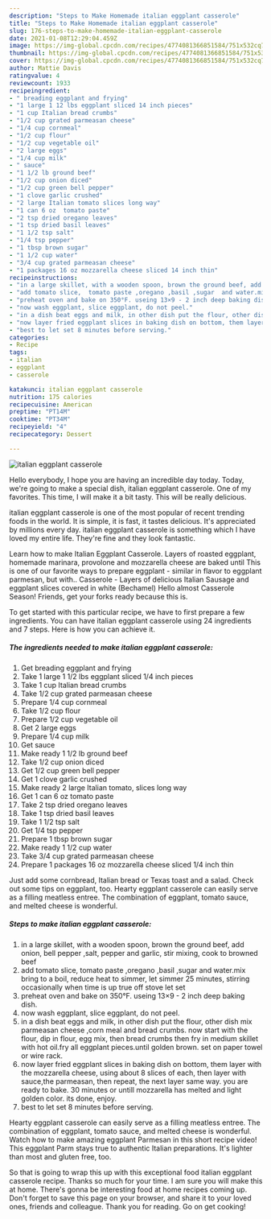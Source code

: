 ```yaml
---
description: "Steps to Make Homemade italian eggplant casserole"
title: "Steps to Make Homemade italian eggplant casserole"
slug: 176-steps-to-make-homemade-italian-eggplant-casserole
date: 2021-01-08T12:29:04.459Z
image: https://img-global.cpcdn.com/recipes/4774081366851584/751x532cq70/italian-eggplant-casserole-recipe-main-photo.jpg
thumbnail: https://img-global.cpcdn.com/recipes/4774081366851584/751x532cq70/italian-eggplant-casserole-recipe-main-photo.jpg
cover: https://img-global.cpcdn.com/recipes/4774081366851584/751x532cq70/italian-eggplant-casserole-recipe-main-photo.jpg
author: Mattie Davis
ratingvalue: 4
reviewcount: 1933
recipeingredient:
- " breading eggplant and frying"
- "1 large 1 12 lbs eggplant sliced 14 inch pieces"
- "1 cup Italian bread crumbs"
- "1/2 cup grated parmeasan cheese"
- "1/4 cup cornmeal"
- "1/2 cup flour"
- "1/2 cup vegetable oil"
- "2 large eggs"
- "1/4 cup milk"
- " sauce"
- "1 1/2 lb ground beef"
- "1/2 cup onion diced"
- "1/2 cup green bell pepper"
- "1 clove garlic crushed"
- "2 large Italian tomato slices long way"
- "1 can 6 oz  tomato paste"
- "2 tsp dried oregano leaves"
- "1 tsp dried basil leaves"
- "1 1/2 tsp salt"
- "1/4 tsp pepper"
- "1 tbsp brown sugar"
- "1 1/2 cup water"
- "3/4 cup grated parmeasan cheese"
- "1 packages 16 oz mozzarella cheese sliced 14 inch thin"
recipeinstructions:
- "in a large skillet, with a wooden spoon, brown the ground beef, add onion, bell pepper ,salt, pepper and garlic, stir mixing, cook to browned beef"
- "add tomato slice,  tomato paste ,oregano ,basil ,sugar  and water.mix bring to a boil, reduce heat to simmer, let simmer 25 minutes, stirring occasionally when time is up true off stove let set"
- "preheat oven and bake on 350°F. useing 13×9 - 2 inch deep baking dish."
- "now wash eggplant, slice eggplant, do not peel."
- "in a dish beat eggs and milk, in other dish put the flour, other dish mix parmeasan cheese ,corn meal and bread crumbs. now start with the flour, dip in flour, egg mix, then bread crumbs then fry in medium skillet with hot oil.fry all eggplant pieces.until golden brown.  set on paper towel or wire rack."
- "now layer fried eggplant slices in baking dish on bottom, them layer with the mozzarella cheese,  using about 8 slices of each, then layer with sauce,the parmeasan,  then repeat, the next layer same way. you are ready to bake. 30 minutes or untill mozzarella has melted and light golden color. its done, enjoy."
- "best to let set 8 minutes before serving."
categories:
- Recipe
tags:
- italian
- eggplant
- casserole

katakunci: italian eggplant casserole 
nutrition: 175 calories
recipecuisine: American
preptime: "PT14M"
cooktime: "PT34M"
recipeyield: "4"
recipecategory: Dessert

---
```



![italian eggplant casserole](https://img-global.cpcdn.com/recipes/4774081366851584/751x532cq70/italian-eggplant-casserole-recipe-main-photo.jpg)

Hello everybody, I hope you are having an incredible day today. Today, we're going to make a special dish, italian eggplant casserole. One of my favorites. This time, I will make it a bit tasty. This will be really delicious.

italian eggplant casserole is one of the most popular of recent trending foods in the world. It is simple, it is fast, it tastes delicious. It's appreciated by millions every day. italian eggplant casserole is something which I have loved my entire life. They're fine and they look fantastic.

Learn how to make Italian Eggplant Casserole. Layers of roasted eggplant, homemade marinara, provolone and mozzarella cheese are baked until This is one of our favorite ways to prepare eggplant - similar in flavor to eggplant parmesan, but with.. Casserole - Layers of delicious Italian Sausage and eggplant slices covered in white (Bechamel) Hello almost Casserole Season! Friends, get your forks ready because this is.


To get started with this particular recipe, we have to first prepare a few ingredients. You can have italian eggplant casserole using 24 ingredients and 7 steps. Here is how you can achieve it.

<!--inarticleads1-->

##### The ingredients needed to make italian eggplant casserole:

1. Get  breading eggplant and frying
1. Take 1 large 1 1/2 lbs eggplant sliced 1/4 inch pieces
1. Take 1 cup Italian bread crumbs
1. Take 1/2 cup grated parmeasan cheese
1. Prepare 1/4 cup cornmeal
1. Take 1/2 cup flour
1. Prepare 1/2 cup vegetable oil
1. Get 2 large eggs
1. Prepare 1/4 cup milk
1. Get  sauce
1. Make ready 1 1/2 lb ground beef
1. Take 1/2 cup onion diced
1. Get 1/2 cup green bell pepper
1. Get 1 clove garlic crushed
1. Make ready 2 large Italian tomato, slices long way
1. Get 1 can 6 oz  tomato paste
1. Take 2 tsp dried oregano leaves
1. Take 1 tsp dried basil leaves
1. Take 1 1/2 tsp salt
1. Get 1/4 tsp pepper
1. Prepare 1 tbsp brown sugar
1. Make ready 1 1/2 cup water
1. Take 3/4 cup grated parmeasan cheese
1. Prepare 1 packages 16 oz mozzarella cheese sliced 1/4 inch thin


Just add some cornbread, Italian bread or Texas toast and a salad. Check out some tips on eggplant, too. Hearty eggplant casserole can easily serve as a filling meatless entree. The combination of eggplant, tomato sauce, and melted cheese is wonderful. 

<!--inarticleads2-->

##### Steps to make italian eggplant casserole:

1. in a large skillet, with a wooden spoon, brown the ground beef, add onion, bell pepper ,salt, pepper and garlic, stir mixing, cook to browned beef
1. add tomato slice,  tomato paste ,oregano ,basil ,sugar  and water.mix bring to a boil, reduce heat to simmer, let simmer 25 minutes, stirring occasionally when time is up true off stove let set
1. preheat oven and bake on 350°F. useing 13×9 - 2 inch deep baking dish.
1. now wash eggplant, slice eggplant, do not peel.
1. in a dish beat eggs and milk, in other dish put the flour, other dish mix parmeasan cheese ,corn meal and bread crumbs. now start with the flour, dip in flour, egg mix, then bread crumbs then fry in medium skillet with hot oil.fry all eggplant pieces.until golden brown.  set on paper towel or wire rack.
1. now layer fried eggplant slices in baking dish on bottom, them layer with the mozzarella cheese,  using about 8 slices of each, then layer with sauce,the parmeasan,  then repeat, the next layer same way. you are ready to bake. 30 minutes or untill mozzarella has melted and light golden color. its done, enjoy.
1. best to let set 8 minutes before serving.


Hearty eggplant casserole can easily serve as a filling meatless entree. The combination of eggplant, tomato sauce, and melted cheese is wonderful. Watch how to make amazing eggplant Parmesan in this short recipe video! This eggplant Parm stays true to authentic Italian preparations. It&#39;s lighter than most and gluten free, too. 

So that is going to wrap this up with this exceptional food italian eggplant casserole recipe. Thanks so much for your time. I am sure you will make this at home. There's gonna be interesting food at home recipes coming up. Don't forget to save this page on your browser, and share it to your loved ones, friends and colleague. Thank you for reading. Go on get cooking!
